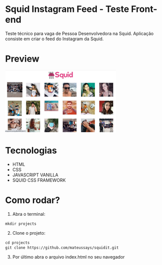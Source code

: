 # Squid Instagram Feed - Teste Front-end

Teste técnico para vaga de Pessoa Desenvolvedora na Squid. Aplicação consiste em criar o feed do Instagram da Squid.

# Preview 

<img src="./assets/result2.jpeg" height="200">

# Tecnologias

- HTML
- CSS
- JAVASCRIPT VANILLA
- SQUID CSS FRAMEWORK

# Como rodar?

1.  Abra o terminal:
``` 
mkdir projects
```
2.  Clone o projeto:
```
cd projects
git clone https://github.com/mateussays/squidit.git
```
  3.  Por último abra o arquivo index.html no seu navegador